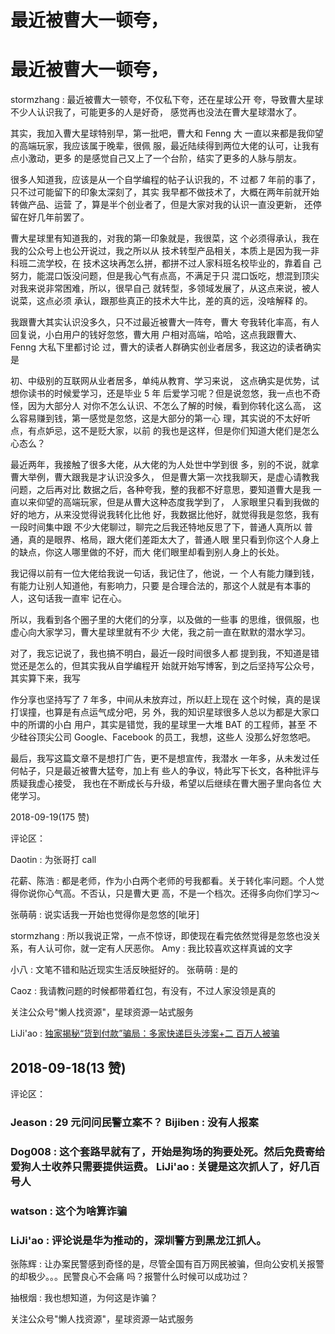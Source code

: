 # 最近被曹大一顿夸，

# 最近被曹大一顿夸，

stormzhang : 最近被曹大一顿夸，不仅私下夸，还在星球公开 夸，导致曹大星球不少人认识我了，可能更多的人是好奇， 感觉再也没法在曹大星球潜水了。

其实，我加入曹大星球特别早，第一批吧，曹大和 Fenng 大 一直以来都是我仰望的高端玩家，我应该属于晚辈，很佩 服，最近陆续得到两位大佬的认可，让我有点小激动，更多 的是感觉自己又上了一个台阶，结实了更多的人脉与朋友。

很多人知道我，应该是从一个自学编程的帖子认识我的，不 过都 7 年前的事了，只不过可能留下的印象太深刻了，其实 我早都不做技术了，大概在两年前就开始转做产品、运营 了，算是半个创业者了，但是大家对我的认识一直没更新， 还停留在好几年前罢了。

曹大星球里有知道我的，对我的第一印象就是，我很菜，这 个必须得承认，我在我的公众号上也公开说过，我之所以从 技术转型产品相关，本质上是因为我一非科班二流学校，在 技术这块再怎么拼，都拼不过人家科班名校毕业的，靠着自 己努力，能混口饭没问题，但是我心气有点高，不满足于只 混口饭吃，想混到顶尖对我来说非常困难，所以，很早自己 就转型，多领域发展了，从这点来说，被人说菜，这点必须 承认，跟那些真正的技术大牛比，差的真的远，没啥解释 的。

我跟曹大其实认识没多久，只不过最近被曹大一阵夸，曹大 夸我转化率高，有人回复说，小白用户的钱好忽悠，曹大用 户相对高端，哈哈，这点我跟曹大、Fenng 大私下里都讨论 过，曹大的读者人群确实创业者居多，我这边的读者确实是

初、中级别的互联网从业者居多，单纯从教育、学习来说， 这点确实是优势，试想你读书的时候爱学习，还是毕业 5 年 后爱学习呢？但是说忽悠，我一点也不奇怪，因为大部分人 对你不怎么认识、不怎么了解的时候，看到你转化这么高， 这么容易赚到钱，第一感觉是忽悠，这是大部分的第一心 理，其实说的不太好听点，有点妒忌，这不是贬大家，以前 的我也是这样，但是你们知道大佬们是怎么心态么？

最近两年，我接触了很多大佬，从大佬的为人处世中学到很 多，别的不说，就拿曹大举例，曹大跟我是才认识没多久， 但是曹大第一次找我聊天，是虚心请教我问题，之后再对比 数据之后，各种夸我，整的我都不好意思，要知道曹大是我 一直以来仰望的高端玩家，但是从曹大这种态度我学到了， 人家眼里只看到我做的好的地方，从来没觉得说我转化比他 好，我数据比他好，就觉得我是忽悠，我有一段时间集中跟 不少大佬聊过，聊完之后我还特地反思了下，普通人真所以 普通，真的是眼界、格局，跟大佬们差距太大了，普通人眼 里只看到你这个人身上的缺点，你这人哪里做的不好，而大 佬们眼里却看到别人身上的长处。

我记得以前有一位大佬给我说一句话，我记住了，他说，一 个人有能力赚到钱，有能力让别人知道他，有影响力，只要 是合理合法的，那这个人就是有本事的人，这句话我一直牢 记在心。

所以，我看到各个圈子里的大佬们的分享，以及做的一些事 的思维，很佩服，也虚心向大家学习，曹大星球里就有不少 大佬，我之前一直在默默的潜水学习。

对了，我忘记说了，我也搞不明白，最近一段时间很多人都 提到我，不知道是错觉还是怎么的，但其实我从自学编程开 始就开始写博客，到之后坚持写公众号，其实算下来，我写

作分享也坚持写了 7 年多，中间从未放弃过，所以赶上现在 这个时候，真的是误打误撞，也算是有点运气成分吧，另 外，我的知识星球很多人总以为都是大家口中的所谓的小白 用户，其实是错觉，我的星球里一大堆 BAT 的工程师，甚至 不少硅谷顶尖公司 Google、Facebook 的员工，我想，这些人 没那么好忽悠吧。

最后，我写这篇文章不是想打广告，更不是想宣传，我潜水 一年多，从未发过任何帖子，只是最近被曹大猛夸，加上有 些人的争议，特此写下长文，各种批评与质疑我虚心接受， 我也在不断成长与升级，希望以后继续在曹大圈子里向各位 大佬学习。

2018-09-19(175 赞)

评论区：

Daotin : 为张哥打 call

花薪、陈浩 : 都是老师，作为小白两个老师的号我都看。关于转化率问题。个人觉得你说你心气高。不否认，只是曹大更 高，不是一个档次。还得多向你们学习～

张萌萌 : 说实话我一开始也觉得你是忽悠的[呲牙]

stormzhang : 所以我说正常，一点不惊讶，即使现在看完依然觉得是忽悠也没关系，有人认可你，就一定有人厌恶你。 Amy : 我比较喜欢这样真诚的文字

小八 : 文笔不错和贴近现实生活反映挺好的。 张萌萌 : 是的

Caoz : 我请教问题的时候都带着红包，有没有，不过人家没领是真的

关注公众号"懒人找资源"，星球资源一站式服务

LiJi'ao : [独家揭秘](https://mp.weixin.qq.com/s/fAYuM2Rt9M2k9175Cm6btg)[“](https://mp.weixin.qq.com/s/fAYuM2Rt9M2k9175Cm6btg)[货到付款](https://mp.weixin.qq.com/s/fAYuM2Rt9M2k9175Cm6btg)[”](https://mp.weixin.qq.com/s/fAYuM2Rt9M2k9175Cm6btg)[骗局：多家快递巨头涉案](https://mp.weixin.qq.com/s/fAYuM2Rt9M2k9175Cm6btg)[+](https://mp.weixin.qq.com/s/fAYuM2Rt9M2k9175Cm6btg)[二 百万人被骗](https://mp.weixin.qq.com/s/fAYuM2Rt9M2k9175Cm6btg)

## 2018-09-18(13 赞)

评论区：

### Jeason : 29 元问问民警立案不？ Bijiben : 没有人报案

### Dog008 : 这个套路早就有了，开始是狗场的狗要处死。然后免费寄给爱狗人士收养只需要提供运费。 LiJi'ao : 关键是这次抓人了，好几百号人

### watson : 这个为啥算诈骗

### LiJi'ao : 评论说是华为推动的，深圳警方到黑龙江抓人。

张陈辉 : 让办案民警感到奇怪的是，尽管全国有百万网民被骗，但向公安机关报警的却极少。。。民警良心不会痛 吗？报警什么时候可以成功过？

抽根烟 : 我也想知道，为何这是诈骗？

关注公众号"懒人找资源"，星球资源一站式服务